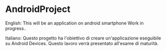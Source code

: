 # AndroidProject
English:
This will be an application on android smartphone 
Work in progress..

Italiano:
Questo progetto ha l'obiettivo di creare un'applicazione eseguibile su Android Devices.
Questo lavoro verrà presentato all'esame di maturità.

